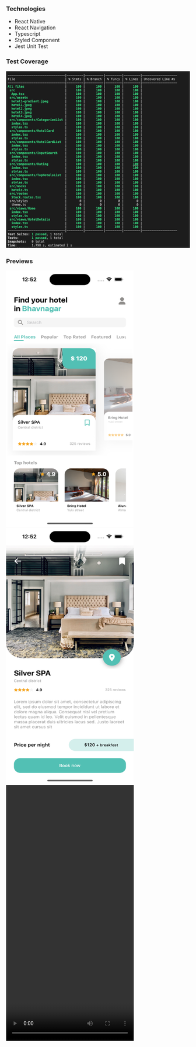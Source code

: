 ### Technologies
+ React Native
+ React Navigation
+ Typescript
+ Styled Component
+ Jest Unit Test

### Test Coverage
<img src="https://github.com/HpSurani1997/BookingAppSampleHp/blob/master/screenshot/coverage.png?raw=true" />

### Previews
<img width=350 height=700 src="https://github.com/HpSurani1997/BookingAppSampleHp/blob/master/screenshot/screenshot-1.png?raw=true" />
<img width=350 height=700 src="https://github.com/HpSurani1997/BookingAppSampleHp/blob/master/screenshot/screenshot-2.png?raw=true" />
<video width=350 height=700 src="https://github.com/HpSurani1997/BookingAppSampleHp/blob/master/screenshot/video-1.mp4?raw=true" />
